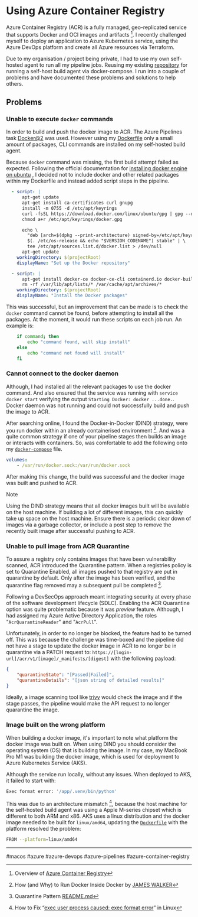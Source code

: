 # Using Azure Container Registry

Azure Container Registry (ACR) is a fully managed, geo-replicated service that supports Docker and OCI images and artifacts [^1]. I recently challenged myself to deploy an application to Azure Kubernetes service, using the Azure DevOps platform and create all Azure resources via Terraform.

Due to my organisation / project being private, I had to use my own self-hosted agent to run all my pipeline jobs. Reusing my existing [repository](https://github.com/kwame-mintah/azuredevops-selfhosted-agents-docker-compose) for running a self-host build agent via docker-compose. I run into a couple of problems and have documented these problems and solutions to help others.

## Problems

### Unable to execute `docker` commands

In order to build and push the docker image to ACR. The Azure Pipelines task [Docker@2](https://learn.microsoft.com/en-us/azure/devops/pipelines/tasks/reference/docker-v2?view=azure-pipelines&tabs=yaml) was used. However using my [Dockerfile](https://github.com/kwame-mintah/azuredevops-selfhosted-agents-docker-compose/blob/126f0f0f35e8c5e6b84b97eec6317966d2cb3f09/Dockerfile) only a small amount of packages, CLI commands are installed on my self-hosted build agent.

Because `docker` command was missing, the first build attempt failed as expected. Following the official documentation for [installing docker engine on ubuntu](https://docs.docker.com/engine/install/ubuntu/#install-using-the-repository) , I decided not to include docker and other related packages within my Dockerfile and instead added script steps in the pipeline.

```yaml
  - script: |
	  apt-get update
	  apt-get install ca-certificates curl gnupg
	  install -m 0755 -d /etc/apt/keyrings
	  curl -fsSL https://download.docker.com/linux/ubuntu/gpg | gpg --dearmor -o /etc/apt/keyrings/docker.gpg
	  chmod a+r /etc/apt/keyrings/docker.gpg

	  echo \
		"deb [arch=$(dpkg --print-architecture) signed-by=/etc/apt/keyrings/docker.gpg] https://download.docker.com/linux/ubuntu \
		$(. /etc/os-release && echo "$VERSION_CODENAME") stable" | \
		tee /etc/apt/sources.list.d/docker.list > /dev/null
	  apt-get update
	workingDirectory: $(projectRoot)
	displayName: "Set up the Docker repository"

  - script: |
	  apt-get install docker-ce docker-ce-cli containerd.io docker-buildx-plugin docker-compose-plugin -y --allow-change-held-packages
	  rm -rf /var/lib/apt/lists/* /var/cache/apt/archives/*
	workingDirectory: $(projectRoot)
	displayName: "Install the Docker packages"
```

This was successful, but an improvement that can be made is to check the `docker` command cannot be found, before attempting to install all the packages. At the moment, it would run these scripts on each job run. An example is:

```bash
	if command; then
		echo "command found, will skip install"
	else
		echo "command not found will install"
	fi
```

### Cannot connect to the docker daemon

Although, I had installed all the relevant packages to use the docker command. And also ensured that the service was running with `service docker start` verifying the output `Starting Docker: docker ...done.`.  Docker daemon was not running and could not successfully build and push the image to ACR.

After searching online, I found the Docker-in-Docker (DIND) strategy, were you run docker within an already containerised environment [^2]. And was a quite common strategy if one of your pipeline stages then builds an image or interacts with containers. So, was comfortable to add the following onto my [`docker-compose`](https://github.com/kwame-mintah/azuredevops-selfhosted-agents-docker-compose/blob/126f0f0f35e8c5e6b84b97eec6317966d2cb3f09/docker-compose.example.yml) file.

```yaml
volumes:
	- /var/run/docker.sock:/var/run/docker.sock
```

After making this change, the build was successful and the docker image was built and pushed to ACR.

> [!NOTE]
> 
> Using the DIND strategy means that all docker images built will be available on the host machine. If building a lot of different images, this can quickly take up space on the host machine. Ensure there is a periodic clear down of images via a garbage collector, or include a post step to remove the recently built image after successful pushing to ACR.

### Unable to pull image from ACR Quarantine

To assure a registry only contains images that have been vulnerability scanned, ACR introduced the Quarantine pattern. When a registries policy is set to Quarantine Enabled, all images pushed to that registry are put in quarantine by default. Only after the image has been verified, and the quarantine flag removed may a subsequent pull be completed [^3].

Following a DevSecOps approach meant integrating security at every phase of the software development lifecycle (SDLC). Enabling the ACR Quarantine option was quite problematic because it was  _preview_  feature. Although, I had assigned my Azure Active Directory Application, the roles "`AcrQuarantineReader`" and "`AcrPull`".

Unfortunately, in order to no longer be blocked, the feature had to be turned off. This was because the challenge was time-boxed and the pipeline did not have a stage to update the docker image in ACR to no longer be in quarantine via a PATCH request to: `https://[login-url]/acr/v1/[image]/_manifests/[digest]` with the following payload:

```json
{
	"quarantineState": "[Passed|Failed]",
	"quarantineDetails": "[json string of detailed results]"
}
```

Ideally, a image scanning tool like [trivy](https://trivy.dev/) would check the image and if the stage passes, the pipeline would make the API request to no longer quarantine the image.

### Image built on the wrong platform

When building a docker image, it's important to note what platform the docker image was built on. When using DIND you should consider the operating system (OS) that is building the image. In my case, my MacBook Pro M1 was building the docker image, which is used for deployment to Azure Kubernetes Service (AKS).

Although the service run locally, without any issues. When deployed to AKS, it failed to start with:

```bash
Exec format error: '/app/.venv/bin/python'
```

This was due to an architecture mismatch [^4], because the host machine for the self-hosted build agent was using a Apple M-series chipset which is different to both ARM and x86. AKS uses a linux distribution and the docker image needed to be built for `linux/amd64`, updating the [`Dockerfile`](https://github.com/kwame-mintah/python-fastapi-azure-k8s-cluster/blob/fc9532a7103523b8770ef03651b0c0ddea3d004a/Dockerfile#L1) with the platform resolved the problem:

```bash
FROM --platform=linux/amd64
```


[^1]:  Overview of [Azure Container Registry](https://azure.microsoft.com/en-us/products/container-registry/)
[^2]:  How (and Why) to Run Docker Inside Docker by [JAMES WALKER](https://www.howtogeek.com/devops/how-and-why-to-run-docker-inside-docker/)
[^3]: Quarantine Pattern [README.md](https://github.com/Azure/acr/blob/c8ef28e6a7af36b03c0098af8014c7af07cc1cca/docs/preview/quarantine/readme.md)
[^4]: How to Fix “[exec user process caused: exec format error](https://beebom.com/how-fix-exec-user-process-caused-exec-format-error-linux/)” in Linux

---
#macos #azure #azure-devops #azure-pipelines #azure-container-registry